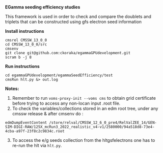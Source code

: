 **EGamma seeding efficiency studies**


This framework is used in order to check and compare the doublets and triplets that can be constructed using gfs electron seed information


**Install instructions**
```
cmsrel CMSSW_13_0_0
cd CMSSW_13_0_0/src
cmsenv
git clone git@github.com:ckoraka/egammaGPUdevelopment.git
scram b -j 8
```

**Run instructions**
```
cd egammaGPUdevelopment/egammaSeedEfficiency/test
cmsRun hlt.py &> out.log
```

**Notes:** 

1. Remember to run ```voms-proxy-init --voms cms``` to obtain grid certificate before trying to access any non-locan input .root file.
2. To check the variables/collections stored in an edm root tree, under any cmssw release & after cmsenv do : 

```
edmDumpEventContent /store/relval/CMSSW_12_6_0_pre4/RelValZEE_14/GEN-SIM-DIGI-RAW/125X_mcRun3_2022_realistic_v4-v1/2580000/94a518d8-73e4-4cba-a97f-23f8c2c9834c.root
```
3. To access the e/g seeds collection from the hltgsfelectrons one has to re-run the hlt via ```hlt.py```. 
